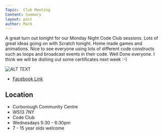 ```yaml
---
Topic:  Club Meeting
Content: Summary
layout: post
author: Mark
---
```

A great turn out tonight for our Monday Night Code Club sessions. Lots of great ideas going on with Scratch tonight. Home made games and animations. Nice to see everyone using lots of different code constructs such as loops and broadcast events in their code. Well Done everyone. I think we will be dishing out some certificates next week :-)

![ALT TEXT](https://scontent.fbhx6-1.fna.fbcdn.net/v/t1.6435-9/30728885_1518815894912172_2451366852073357312_n.png?stp=dst-png_p720x720&_nc_cat=110&ccb=1-7&_nc_sid=730e14&_nc_ohc=4kbAVrLE09cAX_k6sMM&_nc_ht=scontent.fbhx6-1.fna&edm=AKK4YLsEAAAA&oh=00_AfAG5WaglD3EUuxQTXZc43_UdxP8AcN6UWDUySWMOkJuAQ&oe=654E1481)

* [Facebook Link](https://www.facebook.com/1481985248595237/posts/1518817894911972/)

## Location

* Curborough Community Centre
* WS13 7NY
* Code Club
* Wednesdays 5:30 - 6:30pm
* 7 - 15 year olds welcome

